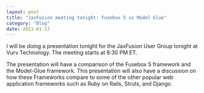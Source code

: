 ```yaml
---
layout: post
title: "JaxFusion meeting tonight: Fusebox 5 vs Model-Glue"
category: "Blog"
date: 2011-01-17
---
```



I will be doing a presentation tonight for the JaxFusion User Group tonight at Vurv Technology. The meeting starts at 6:30 PM ET.

The presentation will have a comparison of the Fusebox 5 framework and the Model-Glue framework. This presentation will also have a discussion on how these Frameworks compare to some of the other popular web application frameworks such as Ruby on Rails, Struts, and Django.